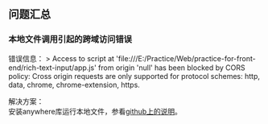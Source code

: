 <h2>问题汇总</h2>
<h3>本地文件调用引起的跨域访问错误</h3>
错误信息：    
> Access to script at 'file:///E:/Practice/Web/practice-for-front-end/rich-text-input/app.js' from origin 'null' has been blocked by CORS policy: Cross origin requests are only supported for protocol schemes: http, data, chrome, chrome-extension, https.   

解决方案：  
安装anywhere库运行本地文件，参看[github上的说明](https://github.com/JacksonTian/anywhere)。